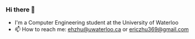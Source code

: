 ### Hi there 👋
- I'm a Computer Engineering student at the University of Waterloo
- 📫 How to reach me: ehzhu@uwaterloo.ca or ericzhu369@gmail.com
<!--
**ericzhu3/ericzhu3** is a ✨ _special_ ✨ repository because its `README.md` (this file) appears on your GitHub profile.

Here are some ideas to get you started:

- 🔭 I’m currently working on ...
- 🌱 I’m currently learning ...
- 👯 I’m looking to collaborate on ...
- 🤔 I’m looking for help with ...
- 💬 Ask me about ...
- 📫 How to reach me: ...
- 😄 Pronouns: ...
- ⚡ Fun fact: ...
-->
